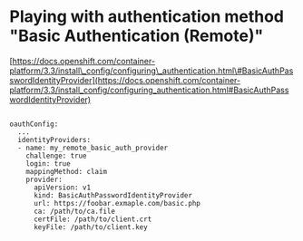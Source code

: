 # Playing with authentication method "Basic Authentication \(Remote\)"

[https://docs.openshift.com/container-platform/3.3/install\_config/configuring\_authentication.html\#BasicAuthPasswordIdentityProvider](https://docs.openshift.com/container-platform/3.3/install_config/configuring_authentication.html#BasicAuthPasswordIdentityProvider)

```text

oauthConfig:
  ...
  identityProviders:
  - name: my_remote_basic_auth_provider
    challenge: true
    login: true
    mappingMethod: claim
    provider:
      apiVersion: v1
      kind: BasicAuthPasswordIdentityProvider
      url: https://foobar.exmaple.com/basic.php
      ca: /path/to/ca.file
      certFile: /path/to/client.crt
      keyFile: /path/to/client.key
```

